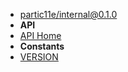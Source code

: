 - [partic11e/internal@0.1.0](../../ "partic11e/internal@0.1.0")
- **API**
- [API Home](../ "API - partic11e/internal@0.1.0")
- **Constants**
- [VERSION](VERSION "VERSION - API - partic11e/internal@0.1.0")
